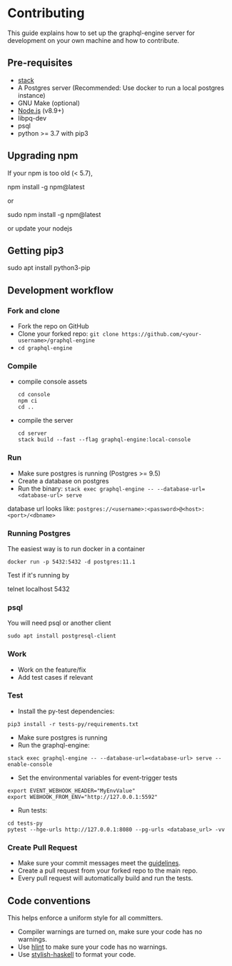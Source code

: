 # Contributing

This guide explains how to set up the graphql-engine server for development on your
own machine and how to contribute.

## Pre-requisites

- [stack](https://docs.haskellstack.org/en/stable/README/#how-to-install)
- A Postgres server (Recommended: Use docker to run a local postgres instance)
- GNU Make (optional)
- [Node.js](https://nodejs.org/en/) (v8.9+)
- libpq-dev
- psql
- python >= 3.7 with pip3

## Upgrading npm

If your npm is too old  (< 5.7),

npm install -g npm@latest

or

sudo npm install -g npm@latest

or update your nodejs

## Getting pip3

sudo apt install python3-pip

## Development workflow

### Fork and clone
- Fork the repo on GitHub
- Clone your forked repo: `git clone https://github.com/<your-username>/graphql-engine`
- `cd graphql-engine`

### Compile
- compile console assets
  ```
  cd console
  npm ci
  cd ..
  ```
- compile the server
  ```
  cd server
  stack build --fast --flag graphql-engine:local-console
  ```

### Run
- Make sure postgres is running (Postgres >= 9.5)
- Create a database on postgres
- Run the binary: `stack exec graphql-engine -- --database-url=<database-url> serve`

database url looks like: `postgres://<username>:<password>@<host>:<port>/<dbname>`

### Running Postgres

The easiest way is to run docker in a container

````
docker run -p 5432:5432 -d postgres:11.1
````

Test if it's running by

telnet localhost 5432

### psql

You will need psql or another client

````
sudo apt install postgresql-client
````


### Work
- Work on the feature/fix
- Add test cases if relevant

### Test
- Install the py-test dependencies:

```
pip3 install -r tests-py/requirements.txt
```

- Make sure postgres is running
- Run the graphql-engine:

```
stack exec graphql-engine -- --database-url=<database-url> serve --enable-console
```

- Set the environmental variables for event-trigger tests

```
export EVENT_WEBHOOK_HEADER="MyEnvValue"
export WEBHOOK_FROM_ENV="http://127.0.0.1:5592"
```

- Run tests:

```
cd tests-py
pytest --hge-urls http://127.0.0.1:8080 --pg-urls <database_url> -vv
```

### Create Pull Request
- Make sure your commit messages meet the [guidelines](../CONTRIBUTING.md).
- Create a pull request from your forked repo to the main repo.
- Every pull request will automatically build and run the tests.

## Code conventions

This helps enforce a uniform style for all committers.

- Compiler warnings are turned on, make sure your code has no warnings.
- Use [hlint](https://github.com/ndmitchell/hlint) to make sure your code has no warnings.
- Use [stylish-haskell](https://github.com/jaspervdj/stylish-haskell) to format your code.
